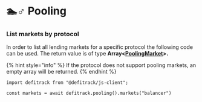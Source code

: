 # 🏊♂ Pooling

### List markets by protocol

In order to list all lending markets for a specific protocol the following code can be used. The return value is of type **Array<**[**PoolingMarket**](domain/poolingmarket.md)**>.**&#x20;

{% hint style="info" %}
If the protocol does not support pooling markets, an empty array will be returned.
{% endhint %}

```
import defitrack from "@defitrack/js-client";

const markets = await defitrack.pooling().markets("balancer")
```



